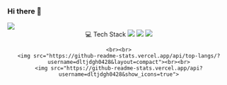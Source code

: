 ### Hi there 👋
<img src="https://capsule-render.vercel.app/api?type=waving&color=auto&height=200&section=header&text=HelloWorld&fontSize=80" />


<div align="center">
	💻 Tech Stack
	<img src="https://img.shields.io/badge/Java-007396?style=flat&logo=Java&logoColor=white" />
	<img src="https://img.shields.io/badge/HTML5-E34F26?style=flat&logo=HTML5&logoColor=white" />
	<img src="https://img.shields.io/badge/CSS3-1572B6?style=flat&logo=CSS3&logoColor=white" />
	
	<br><br>
	<img src="https://github-readme-stats.vercel.app/api/top-langs/?username=dltjdgh0428&layout=compact"><br><br>
	<img src="https://github-readme-stats.vercel.app/api?username=dltjdgh0428&show_icons=true">
</div>


